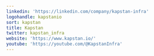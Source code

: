 ```yaml
---
linkedin: 'https://linkedin.com/company/kapstan-infra'
logohandle: kapstanio
sort: kapstan
title: Kapstan
twitter: kapstan_infra
website: 'https://www.kapstan.io/'
youtube: 'https://youtube.com/@KapstanInfra'
---
```

